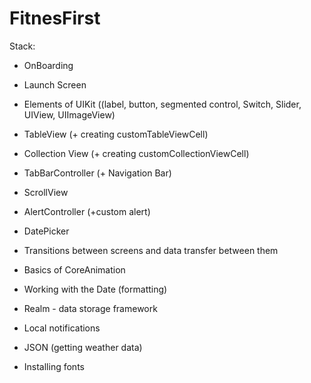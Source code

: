 # FitnesFirst
Stack:
- OnBoarding
- Launch Screen

- Elements of UIKit
((label, button, segmented control, Switch, Slider, UIView, UIImageView)
- TableView (+ creating customTableViewCell)
- Collection View (+ creating customCollectionViewCell)
- TabBarController (+ Navigation Bar)
- ScrollView
- AlertController (+custom alert)
- DatePicker

- Transitions between screens and data transfer between them

- Basics of CoreAnimation

- Working with the Date (formatting)

- Realm - data storage framework

- Local notifications

- JSON (getting weather data)

- Installing fonts
